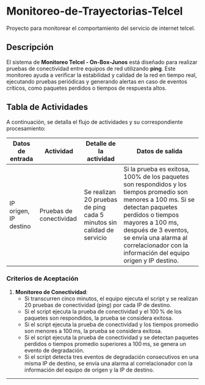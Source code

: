 # Monitoreo-de-Trayectorias-Telcel
Proyecto para monitorear el comportamiento del servicio de internet telcel.

## Descripción

El sistema de **Monitoreo Telcel - On-Box-Junos** está diseñado para realizar pruebas de conectividad entre equipos de red utilizando **ping**. Este monitoreo ayuda a verificar la estabilidad y calidad de la red en tiempo real, ejecutando pruebas periódicas y generando alertas en caso de eventos críticos, como paquetes perdidos o tiempos de respuesta altos.

## Tabla de Actividades

A continuación, se detalla el flujo de actividades y su correspondiente procesamiento:

| **Datos de entrada**        | **Actividad**            | **Detalle de la actividad**                                                         | **Datos de salida**                                                                                  |
|-----------------------------|--------------------------|--------------------------------------------------------------------------------------|------------------------------------------------------------------------------------------------------|
| IP origen, IP destino       | Pruebas de conectividad  | Se realizan 20 pruebas de ping cada 5 minutos sin calidad de servicio               | Si la prueba es exitosa, 100% de los paquetes son respondidos y los tiempos promedio son menores a 100 ms. Si se detectan paquetes perdidos o tiempos mayores a 100 ms, después de 3 eventos, se envía una alarma al correlacionador con la información del equipo origen y IP destino. |


### Criterios de Aceptación

1. **Monitoreo de Conectividad**: 
   - Si transcurren cinco minutos, el equipo ejecuta el script y se realizan 20 pruebas de conectividad (ping) por cada IP de destino.
   - Si el script ejecuta la prueba de conectividad y el 100 % de los paquetes son respondidos, la prueba se considera exitosa.
   - Si el script ejecuta la prueba de conectividad y los tiempos promedio son menores a 100 ms, la prueba se considera exitosa.
   - Si el script ejecuta la prueba de conectividad y se detectan paquetes perdidos o tiempos promedio superiores a 100 ms, se genera un evento de degradación.
   - Si el script detecta tres eventos de degradación consecutivos en una misma IP de destino, se envía una alarma al correlacionador con la información del equipo de origen y la IP de destino.

---
